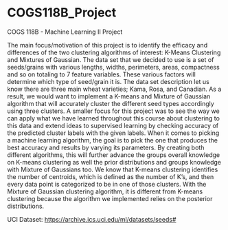 # COGS118B_Project
COGS 118B - Machine Learning II Project


The main focus/motivation of this project is to identify the efficacy and differences of the two clustering algorithms of interest: K-Means Clustering and Mixtures of Gaussian. The data set that we decided to use is a set of seeds/grains with various lengths, widths, perimeters, areas, compactness and so on totaling to 7 feature variables. These various factors will determine which type of seed/grain it is. The data set description let us know there are three main wheat varieties; Kama, Rosa, and Canadian. As a result, we would want to implement a K-means and Mixture of Gaussian algorithm that will accurately cluster the different seed types accordingly using three clusters. A smaller focus for this project was to see the way we can apply what we have learned throughout this course about clustering to this data and extend ideas to supervised learning by checking accuracy of the predicted cluster labels with the given labels. When it comes to picking a machine learning algorithm, the goal is to pick the one that produces the best accuracy and results by varying its parameters. By creating both different algorithms, this will further advance the groups overall knowledge on K-means clustering as well the prior distributions and groups knowledge with Mixture of Gaussians too. 
We know that K-means clustering identifies the number of centroids, which is defined as the number of K’s, and then every data point is categorized to be in one of those clusters.  With the Mixture of Gaussian clustering algorithm, it is different from K-means clustering because the algorithm we implemented relies on the posterior distributions. 

UCI Dataset: https://archive.ics.uci.edu/ml/datasets/seeds#
